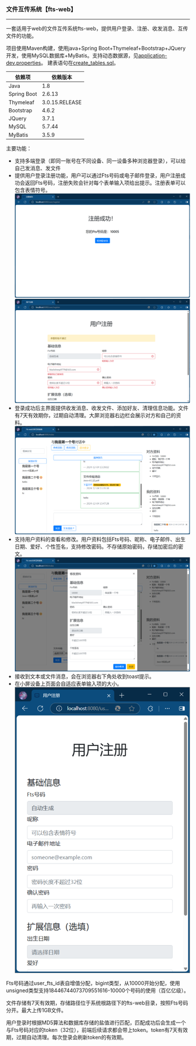 ### 文件互传系统【fts-web】

-----------

一套适用于web的文件互传系统fts-web，提供用户登录、注册、收发消息、互传文件的功能。

项目使用Maven构建，使用java+Spring Boot+Thymeleaf+Bootstrap+JQuery开发，使用MySQL数据库+MyBatis。支持动态数据源，见[application-dev.properties](src/main/resources/application-dev.properties)。 建表语句在[create_tables.sql](src/main/resources/create_tables.sql)。

| 依赖项  | 依赖版本           |
|------|----------------|
| Java | 1.8            |
|Spring Boot| 2.6.13         |
|Thymeleaf| 3.0.15.RELEASE |
|Bootstrap| 4.6.2          |
|JQuery| 3.7.1          |
|MySQL| 5.7.44         |
|MyBatis| 3.5.9          |

主要功能：
- 支持多端登录（即同一账号在不同设备、同一设备多种浏览器登录），可以给自己发消息、发文件
- 提供用户登录注册功能，用户可以通过Fts号码或电子邮件登录，用户注册成功会返回Fts号码，注册失败会针对每个表单输入项给出提示。注册表单可以包含表情符号。
![register_success.png](readme/register_success.png)
![register_fail.png](readme/register_fail.png)
- 登录成功后主界面提供收发消息、收发文件、添加好友、清理信息功能。文件有7天有效期你，过期自动清理。大屏浏览器右边栏会展示对方和自己的资料。
![index_page.png](readme/index_page.png)
- 支持用户资料的查看和修改。用户资料包括Fts号码、昵称、电子邮件、出生日期、爱好、个性签名，支持修改密码。不存储原始密码，存储加密后的密文。
![modify_profile.png](readme/modify_profile.png)
- 接收到文本或文件消息，会在浏览器右下角处收到toast提示。
- 在小屏设备上页面会自适应表单输入项的大小。
![small_device.png](readme/small-device.png)

Fts号码通过user_fts_id表自增值分配，bigint类型，从10000开始分配，使用unsigned类型支持18446744073709551616-10000个号码的使用（百亿亿级）。

文件存储有7天有效期，存储路径位于系统根路径下的fts-web目录，按照Fts号码分开。最大上传1GB文件。

用户登录时根据MD5算法和数据库存储的盐值进行匹配，匹配成功后会生成一个与Fts号码对应的token（32位），前端后续请求都会带上token。token有7天有效期，过期自动清理。每次登录会刷新token的有效期。